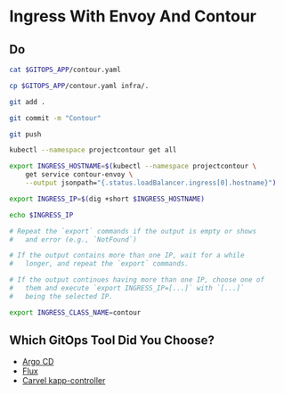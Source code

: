 # Ingress With Envoy And Contour

## Do

```bash
cat $GITOPS_APP/contour.yaml

cp $GITOPS_APP/contour.yaml infra/.

git add . 

git commit -m "Contour"

git push

kubectl --namespace projectcontour get all

export INGRESS_HOSTNAME=$(kubectl --namespace projectcontour \
    get service contour-envoy \
    --output jsonpath="{.status.loadBalancer.ingress[0].hostname}")

export INGRESS_IP=$(dig +short $INGRESS_HOSTNAME) 

echo $INGRESS_IP

# Repeat the `export` commands if the output is empty or shows
#   and error (e.g., `NotFound`)

# If the output contains more than one IP, wait for a while 
#   longer, and repeat the `export` commands.

# If the output continues having more than one IP, choose one of
#   them and execute `export INGRESS_IP=[...]` with `[...]`
#   being the selected IP.

export INGRESS_CLASS_NAME=contour
```

## Which GitOps Tool Did You Choose?

* [Argo CD](kubecon-gitops-argocd.md)
* [Flux](kubecon-gitops-flux.md)
* [Carvel kapp-controller](kubecon-gitops-kapp.md)
